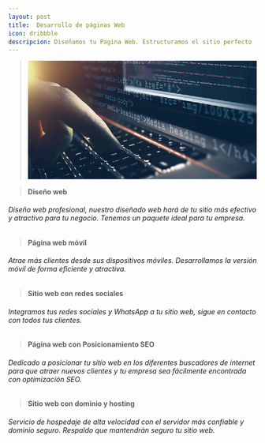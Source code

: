 ```yaml
---
layout: post
title:  Desarrollo de páginas Web
icon: dribbble
descripcion: Diseñamos tu Pagina Web. Estructuramos el sitio perfecto
---
```


>![Desarrollo web](\assets\img\slide\desarrollo-web.jpg)

>**Diseño web**
###### Diseño web profesional, nuestro diseñado web hará de tu sitio más efectivo y atractivo para tu negocio. Tenemos un paquete ideal para tu empresa.

>**Página web móvil**
###### Atrae más clientes desde sus dispositivos móviles. Desarrollamos la versión móvil de forma eficiente y atractiva.

>**Sitio web con redes sociales**
###### Integramos tus redes sociales y WhatsApp a tu sitio web, sigue en contacto con todos tus clientes.

>**Página web con Posicionamiento SEO**
###### Dedicado a posicionar tu sitio web en los diferentes buscadores de internet para que atraer nuevos clientes y tu empresa sea fácilmente encontrada con optimización SEO.

>**Sitio web con dominio y hosting**
###### Servicio de hospedaje de alta velocidad con el servidor más confiable y dominio seguro. Respaldo que mantendrán seguro tu sitio web.
